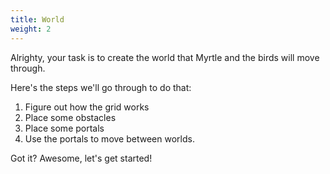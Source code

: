 ```yaml
---
title: World
weight: 2
---
```


Alrighty, your task is to create the world that Myrtle and the birds will move through.

Here's the steps we'll go through to do that:

1. Figure out how the grid works
2. Place some obstacles
3. Place some portals
4. Use the portals to move between worlds.

Got it? Awesome, let's get started!
